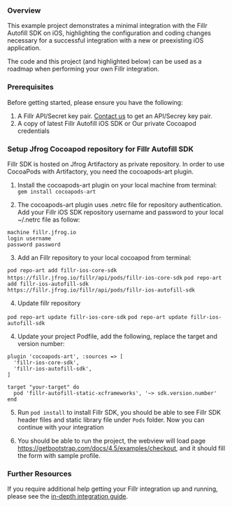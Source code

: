 ### Overview

This example project demonstrates a minimal integration with the Fillr Autofill SDK on iOS, highlighting the configuration and coding changes necessary for a successful integration with a new or preexisting iOS application.  

The code and this project (and highlighted below) can be used as a roadmap when performing your own Fillr integration.


### Prerequisites

Before getting started, please ensure you have the following:

1.  A Fillr API/Secret key pair.  [Contact us](mailto:product@fillr.com) to get an API/Secrey key pair.
2.  A copy of latest Fillr Autofill iOS SDK or Our private Cocoapod credentials


### Setup Jfrog Cocoapod repository for Fillr Autofill SDK

Fillr SDK is hosted on Jfrog Artifactory as private repository. In order to use CocoaPods with Artifactory, you need the cocoapods-art plugin.

1. Install the cocoapods-art plugin on your local machine from terminal: `gem install cocoapods-art`

2. The cocoapods-art plugin uses .netrc file for repository authentication. Add your Fillr iOS SDK repository username and password to your local ~/.netrc file as follow:

```
machine fillr.jfrog.io
login username
password password
```
    
3. Add an Fillr repository to your local cocoapod from terminal:

`pod repo-art add fillr-ios-core-sdk https://fillr.jfrog.io/fillr/api/pods/fillr-ios-core-sdk`
`pod repo-art add fillr-ios-autofill-sdk https://fillr.jfrog.io/fillr/api/pods/fillr-ios-autofill-sdk`

4. Update fillr repository 

`pod repo-art update fillr-ios-core-sdk`
`pod repo-art update fillr-ios-autofill-sdk`

4. Update your project Podfile, add the following, replace the target and version number:

```
plugin 'cocoapods-art', :sources => [
  'fillr-ios-core-sdk',
  'fillr-ios-autofill-sdk',
]

target "your-target" do
  pod 'fillr-autofill-static-xcframeworks', '~> sdk.version.number'
end
```

5. Run `pod install` to install Fillr SDK, you should be able to see Fillr SDK header files and static library file under `Pods` folder. Now you can continue with your integration
    
4. You should be able to run the project, the webview will load page https://getbootstrap.com/docs/4.5/examples/checkout, and it should fill the form with sample profile.


### Further Resources

If you require additional help getting your Fillr integration up and running, please see the [in-depth integration guide](http://fillr.github.io/docs/sdk/ios/v1/FillrAutofill).
